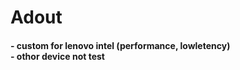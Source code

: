 <h1>Adout</h1>
<h4>
  - custom for lenovo intel (performance, lowletency) <br>
  - othor device not test 
</h4>
